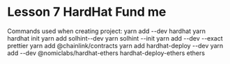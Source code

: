# Lesson 7 HardHat Fund me

Commands used when creating project:
yarn add --dev hardhat
yarn hardhat init
yarn add solhint--dev
yarn solhint --init
yarn add --dev --exact prettier
yarn add @chainlink/contracts
yarn add hardhat-deploy --dev
yarn add --dev  @nomiclabs/hardhat-ethers hardhat-deploy-ethers ethers
